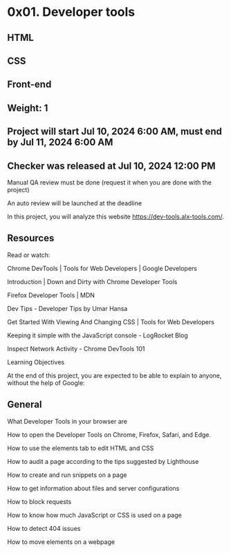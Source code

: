 # 0x01. Developer tools

## HTML

## CSS

## Front-end

 ## Weight: 1
 
 ## Project will start Jul 10, 2024 6:00 AM, must end by Jul 11, 2024 6:00 AM
 
 ## Checker was released at Jul 10, 2024 12:00 PM
 
 Manual QA review must be done (request it when you are done with the project)
 
 An auto review will be launched at the deadline


In this project, you will analyze this website https://dev-tools.alx-tools.com/.

## Resources

Read or watch:

Chrome DevTools | Tools for Web Developers | Google Developers

Introduction | Down and Dirty with Chrome Developer Tools

Firefox Developer Tools | MDN

Dev Tips - Developer Tips by Umar Hansa

Get Started With Viewing And Changing CSS | Tools for Web Developers

Keeping it simple with the JavaScript console - LogRocket Blog

Inspect Network Activity - Chrome DevTools 101

Learning Objectives

At the end of this project, you are expected to be able to explain to anyone, without the help of Google:

## General

What Developer Tools in your browser are

How to open the Developer Tools on Chrome, Firefox, Safari, and Edge.

How to use the elements tab to edit HTML and CSS

How to audit a page according to the tips suggested by Lighthouse

How to create and run snippets on a page

How to get information about files and server configurations

How to block requests

How to know how much JavaScript or CSS is used on a page

How to detect 404 issues

How to move elements on a webpage
